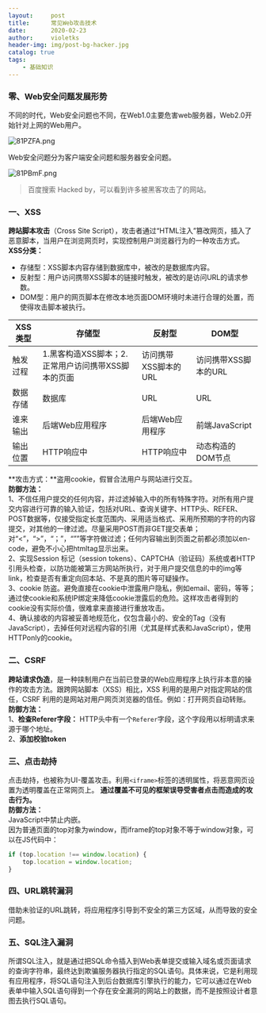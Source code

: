 ```yaml
---
layout:     post
title:      常见Web攻击技术
date:       2020-02-23
author:     violetks
header-img: img/post-bg-hacker.jpg
catalog: true
tags:
    - 基础知识
---
```


### 零、Web安全问题发展形势
不同的时代，Web安全问题也不同，在Web1.0主要危害web服务器，Web2.0开始针对上网的Web用户。

![81PZFA.png](https://s1.ax1x.com/2020/03/15/81PZFA.png)
<!-- ![81PZFA.png](/instructPic/81PZFA.png) -->

Web安全问题分为客户端安全问题和服务器安全问题。

![81PBmF.png](https://s1.ax1x.com/2020/03/15/81PBmF.png)
<!-- ![81PBmF.png](/instructPic/81PBmF.png) -->

> 百度搜索 Hacked by，可以看到许多被黑客攻击了的网站。

### 一、XSS
**跨站脚本攻击**（Cross Site Script），攻击者通过“HTML注入”篡改网页，插入了恶意脚本，当用户在浏览网页时，实现控制用户浏览器行为的一种攻击方式。<br>
**XSS分类：**<br>
- 存储型：XSS脚本内容存储到数据库中，被改的是数据库内容。
- 反射型：用户访问携带XSS脚本的链接时触发，被改的是访问URL的请求参数。
- DOM型：用户的网页脚本在修改本地页面DOM环境时未进行合理的处置，而使得攻击脚本被执行。

XSS类型 | 存储型 | 反射型 | DOM型
---|---|---|---
触发过程 | 1.黑客构造XSS脚本；2.正常用户访问携带XSS脚本的页面 | 访问携带XSS脚本的URL | 访问携带XSS脚本的URL
数据存储 | 数据库 | URL | URL
谁来输出 | 后端Web应用程序 | 后端Web应用程序 | 前端JavaScript
输出位置 | HTTP响应中 | HTTP响应中 | 动态构造的DOM节点

**攻击方式：**盗用cookie，假冒合法用户与网站进行交互。<br>
**防御方法：**<br>
1、不信任用户提交的任何内容，并过滤掉输入中的所有特殊字符。对所有用户提交内容进行可靠的输入验证，包括对URL、查询关键字、HTTP头、REFER、POST数据等，仅接受指定长度范围内、采用适当格式、采用所预期的字符的内容提交，对其他的一律过滤。尽量采用POST而非GET提交表单；对“<”，“>”，“；”，“””等字符做过滤；任何内容输出到页面之前都必须加以en-code，避免不小心把htmltag显示出来。<br>
2、实现Session 标记（session tokens）、CAPTCHA（验证码）系统或者HTTP引用头检查，以防功能被第三方网站所执行，对于用户提交信息的中的img等link，检查是否有重定向回本站、不是真的图片等可疑操作。<br>
3、cookie 防盗。避免直接在cookie中泄露用户隐私，例如email、密码，等等；通过使cookie和系统IP绑定来降低cookie泄露后的危险。这样攻击者得到的cookie没有实际价值，很难拿来直接进行重放攻击。<br>
4、确认接收的内容被妥善地规范化，仅包含最小的、安全的Tag（没有JavaScript），去掉任何对远程内容的引用（尤其是样式表和JavaScript），使用HTTPonly的cookie。<br>

### 二、CSRF
**跨站请求伪造**，是一种挟制用户在当前已登录的Web应用程序上执行非本意的操作的攻击方法。跟跨网站脚本（XSS）相比，XSS 利用的是用户对指定网站的信任，CSRF 利用的是网站对用户网页浏览器的信任。例如：打开网页自动转账。<br>
**防御方法：**<br>
1、**检查Referer字段：** HTTP头中有一个`Referer`字段，这个字段用以标明请求来源于哪个地址。<br>
2、**添加校验token**

### 三、点击劫持
点击劫持，也被称为UI-覆盖攻击。利用`<iframe>`标签的透明属性，将恶意网页设置为透明覆盖在正常网页上。
**通过覆盖不可见的框架误导受害者点击而造成的攻击行为。**<br>
**防御方法：**<br>
JavaScript中禁止内嵌。<br>
因为普通页面的top对象为window，而iframe的top对象不等于window对象，可以在JS代码中：<br>
```javascript
if (top.location !== window.location) {
    top.location = window.location;
}
```

### 四、URL跳转漏洞
借助未验证的URL跳转，将应用程序引导到不安全的第三方区域，从而导致的安全问题。

### 五、SQL注入漏洞
所谓SQL注入，就是通过把SQL命令插入到Web表单提交或输入域名或页面请求的查询字符串，最终达到欺骗服务器执行指定的SQL语句。具体来说，它是利用现有应用程序，将SQL语句注入到后台数据库引擎执行的能力，它可以通过在Web表单中输入SQL语句得到一个存在安全漏洞的网站上的数据，而不是按照设计者意图去执行SQL语句。<br>